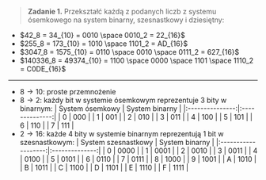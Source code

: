 > **Zadanie 1.** Przekształć każdą z podanych liczb z systemu ósemkowego na system binarny, szesnastkowy i dziesiętny:

- $42_8 = 34_{10} = 0010 \space 0010_2 = 22_{16}$
- $255_8 = 173_{10} = 1010 \space 1101_2 = AD_{16}$
- $3047_8  = 1575_{10} = 0110 \space 0010 \space 0111_2 = 627_{16}$
- $140336_8 = 49374_{10} = 1100 \space 0000 \space 1101 \space 1110_2 = C0DE_{16}$

---

- $8 \rightarrow 10$: proste przemnożenie
- $8 \rightarrow 2$: każdy bit w systemie ósemkowym reprezentuje 3 bity w binarnym: 
  | System ósemkowy | System binarny |
  |:---------------:|:--------------:|
  |        0        |       000      |
  |        1        |       001      |
  |        2        |       010      |
  |        3        |       011      |
  |        4        |       100      |
  |        5        |       101      |
  |        6        |       110      |
  |        7        |       111      |
- $2 \rightarrow 16$: każde 4 bity w systemie binarnym reprezentują 1 bit w szesnastkowym:
  | System szesnastkowy | System binarny |
  |:-------------------:|:--------------:|
  |          0          |      0000      |
  |          1          |      0001      |
  |          2          |      0010      |
  |          3          |      0011      |
  |          4          |      0100      |
  |          5          |      0101      |
  |          6          |      0110      |
  |          7          |      0111      |
  |          8          |      1000      |
  |          9          |      1001      |
  |          A          |      1010      |
  |          B          |      1011      |
  |          C          |      1100      |
  |          D          |      1101      |
  |          E          |      1110      |
  |          F          |      1111      |